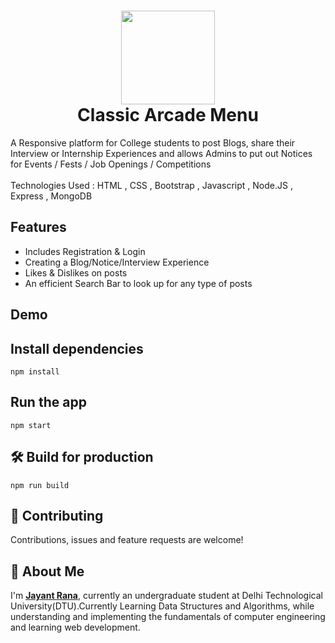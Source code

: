 <h1 align="center">
  <a href="https://github.com/jayantrana2001/CollegeTalks"><img src="https://e7.pngegg.com/pngimages/177/88/png-clipart-arcade-classics-golden-age-of-arcade-video-games-sega-rally-championship-hyper-street-fighter-ii-arcade-game-arcade-classic-logo-video-game.png" width="150"></a>
  <br>
  Classic Arcade Menu
</h1>

A Responsive platform for College students to post Blogs, share their Interview or Internship Experiences and allows Admins to put out Notices for Events / Fests / Job Openings / Competitions <br />
<br> Technologies Used : HTML , CSS , Bootstrap , Javascript , Node.JS , Express , MongoDB </br>

## Features
* Includes Registration & Login 
* Creating a Blog/Notice/Interview Experience
* Likes & Dislikes on posts
* An efficient Search Bar to look up for any type of posts


## Demo



## Install dependencies
`npm install`

## Run the app
`npm start`

## 🛠 Build for production
`npm run build`

## 🤝 Contributing
Contributions, issues and feature requests are welcome!

## 🚀 About Me
I'm **[Jayant Rana](www.linkedin.com/in/jayant-rana-717318197)**, currently an undergraduate student at Delhi Technological University(DTU).Currently Learning Data Structures and Algorithms, while understanding and implementing the fundamentals of computer engineering and learning web development.
